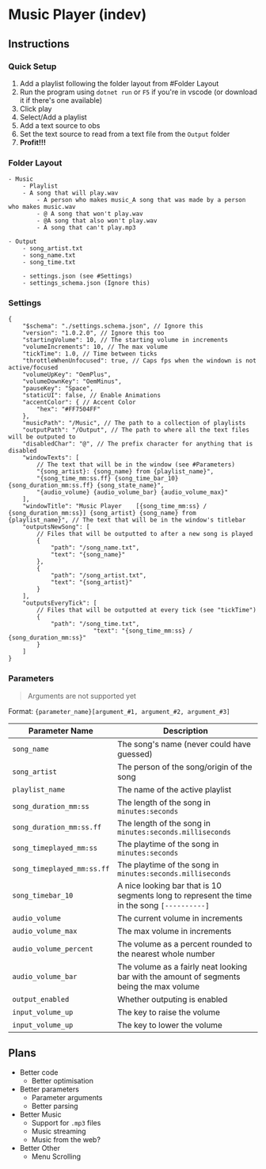 # Music Player (indev)

## Instructions

### Quick Setup

1. Add a playlist following the folder layout from #Folder Layout
2. Run the program using `dotnet run` or `F5` if you're in vscode (or download it if there's one available)
3. Click play
4. Select/Add a playlist
5. Add a text source to obs
6. Set the text source to read from a text file from the `Output` folder
7. **Profit!!!**

### Folder Layout

```
- Music
	- Playlist
	- A song that will play.wav
		- A person who makes music_A song that was made by a person who makes music.wav
		- @ A song that won't play.wav
		- @A song that also won't play.wav
		- A song that can't play.mp3

- Output
	- song_artist.txt
	- song_name.txt
	- song_time.txt

	- settings.json (see #Settings)
	- settings_schema.json (Ignore this)
```

### Settings

```jsonc
{
	"$schema": "./settings.schema.json", // Ignore this
	"version": "1.0.2.0", // Ignore this too
	"startingVolume": 10, // The starting volume in increments
	"volumeIncrements": 10, // The max volume
	"tickTime": 1.0, // Time between ticks
	"throttleWhenUnfocused": true, // Caps fps when the windown is not active/focused
	"volumeUpKey": "OemPlus",
	"volumeDownKey": "OemMinus",
	"pauseKey": "Space",
	"staticUI": false, // Enable Animations
	"accentColor": { // Accent Color
		"hex": "#FF7504FF"
	},
	"musicPath": "/Music", // The path to a collection of playlists
	"outputPath": "/Output", // The path to where all the text files will be outputed to
	"disabledChar": "@", // The prefix character for anything that is disabled
	"windowTexts": [
		// The text that will be in the window (see #Parameters)
		"{song_artist}: {song_name} from {playlist_name}",
		"{song_time_mm:ss.ff} {song_time_bar_10} {song_duration_mm:ss.ff} {song_state_name}",
		"{audio_volume} {audio_volume_bar} {audio_volume_max}"
	],
	"windowTitle": "Music Player	[{song_time_mm:ss} / {song_duration_mm:ss}]	{song_artist} {song_name} from {playlist_name}", // The text that will be in the window's titlebar
	"outputsNewSong": [
		// Files that will be outputted to after a new song is played
		{
			"path": "/song_name.txt",
			"text": "{song_name}"
		},
		{
			"path": "/song_artist.txt",
			"text": "{song_artist}"
		}
	],
	"outputsEveryTick": [
		// Files that will be outputted at every tick (see "tickTime")
		{
			"path": "/song_time.txt",
						"text": "{song_time_mm:ss} / {song_duration_mm:ss}"
		}
	]
}
```

### Parameters

> Arguments are not supported yet

Format: `{parameter_name}[argument_#1, argument_#2, argument_#3]`

| Parameter Name             | Description                                                                                  |
| -------------------------- | -------------------------------------------------------------------------------------------- |
| `song_name`                | The song's name (never could have guessed)                                                   |
| `song_artist`              | The person of the song/origin of the song                                                    |
| `playlist_name`            | The name of the active playlist                                                              |
| `song_duration_mm:ss`      | The length of the song in `minutes:seconds`                                                  |
| `song_duration_mm:ss.ff`   | The length of the song in `minutes:seconds.milliseconds`                                     |
| `song_timeplayed_mm:ss`    | The playtime of the song in `minutes:seconds`                                                |
| `song_timeplayed_mm:ss.ff` | The playtime of the song in `minutes:seconds.milliseconds`                                   |
| `song_timebar_10`          | A nice looking bar that is 10 segments long to represent the time in the song `[----------]` |
| `audio_volume`             | The current volume in increments                                                             |
| `audio_volume_max`         | The max volume in increments                                                                 |
| `audio_volume_percent`     | The volume as a percent rounded to the nearest whole number                                  |
| `audio_volume_bar`         | The volume as a fairly neat looking bar with the amount of segments being the max volume     |
| `output_enabled`           | Whether outputing is enabled                                                                 |
| `input_volume_up`          | The key to raise the volume                                                                  |
| `input_volume_up`          | The key to lower the volume                                                                  |

## Plans

- Better code
	- Better optimisation
- Better parameters
	- Parameter arguments
	- Better parsing
- Better Music
	- Support for `.mp3` files
	- Music streaming
	- Music from the web?
- Better Other
	- Menu Scrolling
